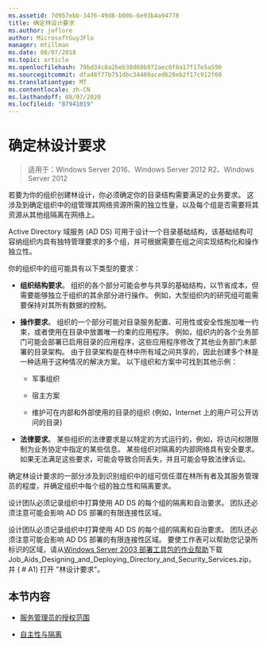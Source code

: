 ```yaml
---
ms.assetid: 7d957ebb-3476-49d8-b00b-6e93b4a94778
title: 确定林设计要求
ms.author: joflore
author: MicrosoftGuyJFlo
manager: mtillman
ms.date: 08/07/2018
ms.topic: article
ms.openlocfilehash: 79bd34c8a2beb38d60b972aec0f8a17f17e5a590
ms.sourcegitcommit: dfa48f77b751dbc34409aced628eb2f17c912f08
ms.translationtype: MT
ms.contentlocale: zh-CN
ms.lasthandoff: 08/07/2020
ms.locfileid: "87941019"
---
```

# <a name="identifying-forest-design-requirements"></a>确定林设计要求

> 适用于：Windows Server 2016、Windows Server 2012 R2、Windows Server 2012

若要为你的组织创建林设计，你必须确定你的目录结构需要满足的业务要求。 这涉及到确定组织中的组管理其网络资源所需的独立性量，以及每个组是否需要将其资源从其他组隔离在网络上。

Active Directory 域服务 (AD DS) 可用于设计一个目录基础结构，该基础结构可容纳组织内具有独特管理要求的多个组，并可根据需要在组之间实现结构化和操作独立性。

你的组织中的组可能具有以下类型的要求：

- **组织结构要求**。 组织的各个部分可能会参与共享的基础结构，以节省成本，但需要能够独立于组织的其余部分进行操作。 例如，大型组织内的研究组可能需要保持对其所有数据的控制。

- **操作要求**。 组织的一个部分可能对目录服务配置、可用性或安全性施加唯一约束，或者使用在目录中放置唯一约束的应用程序。 例如，组织内的各个业务部门可能会部署已启用目录的应用程序，这些应用程序修改了其他业务部门未部署的目录架构。 由于目录架构是在林中所有域之间共享的，因此创建多个林是一种适用于这种情况的解决方案。 以下组织和方案中可找到其他示例：

    - 军事组织

    - 宿主方案

    - 维护可在内部和外部使用的目录的组织 (例如，Internet 上的用户可公开访问的目录) 

- **法律要求**。 某些组织的法律要求是以特定的方式运行的，例如，将访问权限限制为业务协定中指定的某些信息。 某些组织对隔离的内部网络具有安全要求。 如果无法满足这些要求，可能会导致合同丢失，并且可能会导致法律诉讼。

确定林设计要求的一部分涉及到识别组织中的组可信任潜在林所有者及其服务管理员的程度，并确定组织中每个组的独立性和隔离要求。

设计团队必须记录组织中打算使用 AD DS 的每个组的隔离和自治要求。 团队还必须注意可能会影响 AD DS 部署的有限连接性区域。

设计团队必须记录组织中打算使用 AD DS 的每个组的隔离和自治要求。 团队还必须注意可能会影响 AD DS 部署的有限连接性区域。 要使工作表可以帮助您记录所标识的区域，请从[Windows Server 2003 部署工具包的作业帮助](https://microsoft.com/download/details.aspx?id=9608)下载 Job_Aids_Designing_and_Deploying_Directory_and_Security_Services.zip，并 ( # A1) 打开 "林设计要求"。

## <a name="in-this-section"></a>本节内容

- [服务管理员的授权范围](../../ad-ds/plan/Service-Administrator-Scope-of-Authority.md)

- [自主性与隔离](../../ad-ds/plan/Autonomy-vs.-Isolation.md)
